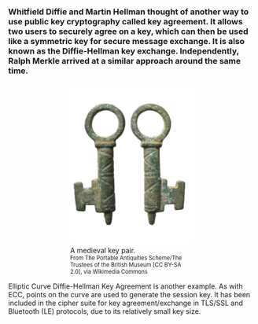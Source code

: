 ### Whitfield Diffie and Martin Hellman thought of another way to use public key cryptography called key agreement. It allows two users to securely agree on a key, which can then be used like a symmetric key for secure message exchange. It is also known as the Diffie-Hellman key exchange.  Independently, Ralph Merkle arrived at a similar approach around the same time.


<figure class="snippetimg" style="margin: 0 auto;width:50%">
  <img src=".guides/img/keyagmt.jpg" alt="Medieval key pair. By: The Portable Antiquities Scheme/ The Trustees of the British Museum [CC BY-SA 2.0], via Wikimedia Commons.>
<figcaption style="font-size: 0.6em; text-align: left;">A medieval key pair.    
  </br>
<figcaption style="font-size: 0.8em; text-align: left;">From The Portable Antiquities Scheme/The Trustees of the British Museum [CC BY-SA 2.0], via Wikimedia Commons</figcaption>
</figure>


Elliptic Curve Diffie-Hellman Key Agreement is another example.  As with ECC, points on the curve are used to generate the session key. It has been included in the cipher suite for key agreement/exchange in TLS/SSL and Bluetooth (LE) protocols, due to its relatively small key size.


 